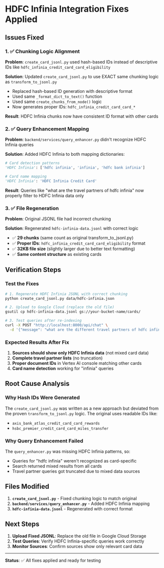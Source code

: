 # HDFC Infinia Integration Fixes Applied

## Issues Fixed

### 1. ✅ **Chunking Logic Alignment**
**Problem**: `create_card_jsonl.py` used hash-based IDs instead of descriptive IDs like `hdfc_infinia_credit_card_card_eligibility`

**Solution**: Updated `create_card_jsonl.py` to use EXACT same chunking logic as `transform_to_jsonl.py`
- Replaced hash-based ID generation with descriptive format
- Used same `_format_dict_to_text()` function  
- Used same `create_chunks_from_node()` logic
- Now generates proper IDs: `hdfc_infinia_credit_card_card_*`

**Result**: HDFC Infinia chunks now have consistent ID format with other cards

### 2. ✅ **Query Enhancement Mapping**
**Problem**: `backend/services/query_enhancer.py` didn't recognize HDFC Infinia queries

**Solution**: Added HDFC Infinia to both mapping dictionaries:
```python
# Card detection patterns
'HDFC Infinia': ['hdfc infinia', 'infinia', 'hdfc bank infinia']

# Card name mapping
'HDFC Infinia': 'HDFC Infinia Credit Card'
```

**Result**: Queries like "what are the travel partners of hdfc infinia" now properly filter to HDFC Infinia data only

### 3. ✅ **File Regeneration**
**Problem**: Original JSONL file had incorrect chunking

**Solution**: Regenerated `hdfc-infinia-data.jsonl` with correct logic
- ✅ **29 chunks** (same count as original transform_to_jsonl.py)
- ✅ **Proper IDs**: `hdfc_infinia_credit_card_card_eligibility` format
- ✅ **32KB file size** (slightly larger due to better text formatting)
- ✅ **Same content structure** as existing cards

## Verification Steps

### Test the Fixes
```bash
# 1. Regenerate HDFC Infinia JSONL with correct chunking
python create_card_jsonl.py data/hdfc-infinia.json

# 2. Upload to Google Cloud (replace the old file)
gsutil cp hdfc-infinia-data.jsonl gs://your-bucket-name/cards/

# 3. Test queries after re-indexing
curl -X POST "http://localhost:8000/api/chat" \
  -d '{"message": "what are the different travel partners of hdfc infinia"}'
```

### Expected Results After Fix
1. **Sources should show only HDFC Infinia data** (not mixed card data)
2. **Complete travel partner lists** (no truncation)
3. **Proper document IDs** in Vertex AI console matching other cards
4. **Card name detection** working for "infinia" queries

## Root Cause Analysis

### Why Hash IDs Were Generated
The `create_card_jsonl.py` was written as a new approach but deviated from the proven `transform_to_jsonl.py` logic. The original uses readable IDs like:
- `axis_bank_atlas_credit_card_card_rewards`
- `hsbc_premier_credit_card_card_miles_transfer`

### Why Query Enhancement Failed
The `query_enhancer.py` was missing HDFC Infinia patterns, so:
- Queries for "hdfc infinia" weren't recognized as card-specific
- Search returned mixed results from all cards
- Travel partner queries got truncated due to mixed data sources

## Files Modified

1. **`create_card_jsonl.py`** - Fixed chunking logic to match original
2. **`backend/services/query_enhancer.py`** - Added HDFC Infinia mapping
3. **`hdfc-infinia-data.jsonl`** - Regenerated with correct format

## Next Steps

1. **Upload Fixed JSONL**: Replace the old file in Google Cloud Storage
2. **Test Queries**: Verify HDFC Infinia-specific queries work correctly
3. **Monitor Sources**: Confirm sources show only relevant card data

---

**Status**: ✅ All fixes applied and ready for testing